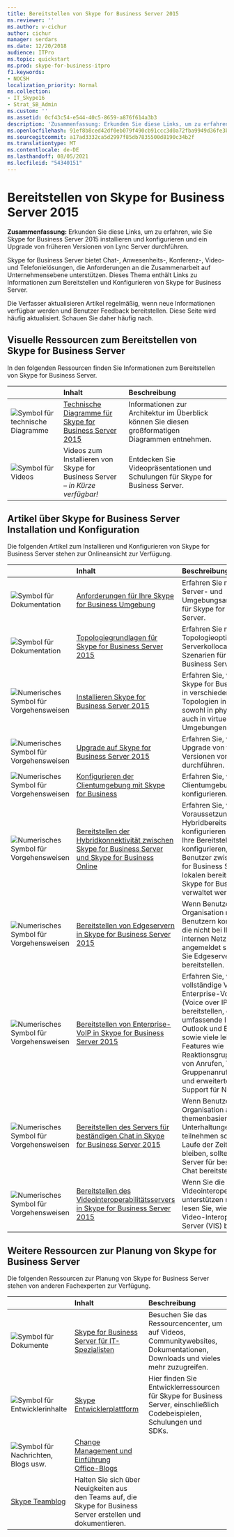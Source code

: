 ```yaml
---
title: Bereitstellen von Skype for Business Server 2015
ms.reviewer: ''
ms.author: v-cichur
author: cichur
manager: serdars
ms.date: 12/20/2018
audience: ITPro
ms.topic: quickstart
ms.prod: skype-for-business-itpro
f1.keywords:
- NOCSH
localization_priority: Normal
ms.collection:
- IT_Skype16
- Strat_SB_Admin
ms.custom: ''
ms.assetid: 0cf43c54-e544-40c5-8659-a876f614a3b3
description: 'Zusammenfassung: Erkunden Sie diese Links, um zu erfahren, wie Sie Skype for Business Server 2015 installieren und konfigurieren und ein Upgrade von früheren Versionen von Lync Server durchführen.'
ms.openlocfilehash: 91ef8b8ced42df0eb079f490cb91ccc3d0a72fba9949d36fe3b540c2e7403b54
ms.sourcegitcommit: a17ad3332ca5d2997f85db7835500d8190c34b2f
ms.translationtype: MT
ms.contentlocale: de-DE
ms.lasthandoff: 08/05/2021
ms.locfileid: "54340151"
---
```

# <a name="deploy-skype-for-business-server-2015"></a>Bereitstellen von Skype for Business Server 2015
 
**Zusammenfassung:** Erkunden Sie diese Links, um zu erfahren, wie Sie Skype for Business Server 2015 installieren und konfigurieren und ein Upgrade von früheren Versionen von Lync Server durchführen.
  
Skype for Business Server bietet Chat-, Anwesenheits-, Konferenz-, Video- und Telefonielösungen, die Anforderungen an die Zusammenarbeit auf Unternehmensebene unterstützen. Dieses Thema enthält Links zu Informationen zum Bereitstellen und Konfigurieren von Skype for Business Server. 
  
Die Verfasser aktualisieren Artikel regelmäßig, wenn neue Informationen verfügbar werden und Benutzer Feedback bereitstellen. Diese Seite wird häufig aktualisiert. Schauen Sie daher häufig nach.
## <a name="visual-resources-about-how-to-deploy-skype-for-business-server"></a>Visuelle Ressourcen zum Bereitstellen von Skype for Business Server

In den folgenden Ressourcen finden Sie Informationen zum Bereitstellen von Skype for Business Server.
  
||**Inhalt**|**Beschreibung**|
|:-----|:-----|:-----|
|![Symbol für technische Diagramme](../media/87de0d09-77fd-46f2-b9f6-99a7998fd332.png)|[Technische Diagramme für Skype for Business Server 2015](../technical-diagrams.md) <br/> |Informationen zur Architektur im Überblick können Sie diesen großformatigen Diagrammen entnehmen.  <br/> |
|![Symbol für Videos](../media/143e0d86-1c68-482a-9bf9-93e7966acca0.png)|Videos zum Installieren von Skype for Business Server – *in Kürze verfügbar!*  <br/> |Entdecken Sie Videopräsentationen und Schulungen für Skype for Business Server.  <br/> |
   
##  <a name="articles-about-skype-for-business-server-installation-and-configuration"></a>Artikel über Skype for Business Server Installation und Konfiguration

Die folgenden Artikel zum Installieren und Konfigurieren von Skype for Business Server stehen zur Onlineansicht zur Verfügung. 
  
||**Inhalt**|**Beschreibung**|
|:-----|:-----|:-----|
|![Symbol für Dokumentation](../media/e4c786ef-1fff-4512-87c5-748543c60222.png)|[Anforderungen für Ihre Skype for Business Umgebung](../plan-your-deployment/requirements-for-your-environment/requirements-for-your-environment.md) <br/> |Erfahren Sie mehr über Server- und Umgebungsanforderungen für Skype for Business Server.  <br/> |
|![Symbol für Dokumentation](../media/e4c786ef-1fff-4512-87c5-748543c60222.png)|[Topologiegrundlagen für Skype for Business Server 2015](../plan-your-deployment/topology-basics/topology-basics.md) <br/> |Erfahren Sie mehr über Topologieoptionen und Serverkollocation-Szenarien für Skype for Business Server.  <br/> |
|![Numerisches Symbol für Vorgehensweisen](../media/d73b5029-a6ba-4abd-9197-d8151dabf56e.png)|[Installieren Skype for Business Server 2015](install/install.md) <br/> |Erfahren Sie, wie Sie Skype for Business Server in verschiedenen Topologien installieren, sowohl in physischen als auch in virtuellen Umgebungen.  <br/> |
|![Numerisches Symbol für Vorgehensweisen](../media/d73b5029-a6ba-4abd-9197-d8151dabf56e.png)|[Upgrade auf Skype for Business Server 2015](upgrade-to-skype-for-business-server.md) <br/> |Erfahren Sie, wie Sie ein Upgrade von früheren Versionen von Lync Server durchführen.  <br/> |
|![Numerisches Symbol für Vorgehensweisen](../media/d73b5029-a6ba-4abd-9197-d8151dabf56e.png)|[Konfigurieren der Clientumgebung mit Skype for Business](deploy-clients/configure-the-client-experience.md) <br/> |Erfahren Sie, wie Sie die Clientumgebung konfigurieren.  <br/> |
|![Numerisches Symbol für Vorgehensweisen](../media/d73b5029-a6ba-4abd-9197-d8151dabf56e.png)|[Bereitstellen der Hybridkonnektivität zwischen Skype for Business Server und Skype for Business Online](../../SfbHybrid/hybrid/configure-hybrid-connectivity.md?bc=%2fSkypeForBusiness%2fbreadcrumb%2ftoc.json&toc=%2fSkypeForBusiness%2ftoc.json) <br/> |Erfahren Sie, wie Sie die Voraussetzungen für eine Hybridbereitstellung konfigurieren und dann Ihre Bereitstellung so konfigurieren, dass Benutzer zwischen Skype for Business Server lokalen bereitstellung und Skype for Business Online verwaltet werden.  <br/> |
|![Numerisches Symbol für Vorgehensweisen](../media/d73b5029-a6ba-4abd-9197-d8151dabf56e.png)|[Bereitstellen von Edgeservern in Skype for Business Server 2015](deploy-edge-server/deploy-edge-server.md) <br/> |Wenn Benutzer in Ihrer Organisation mit externen Benutzern kommunizieren, die nicht bei Ihrem internen Netzwerk angemeldet sind, sollten Sie Edgeserver bereitstellen.  <br/> |
|![Numerisches Symbol für Vorgehensweisen](../media/d73b5029-a6ba-4abd-9197-d8151dabf56e.png)|[Bereitstellen von Enterprise-VoIP in Skype for Business Server 2015](deploy-enterprise-voice/deploy-enterprise-voice.md) <br/> |Erfahren Sie, wie Sie eine vollständige VoIP-Enterprise-VoIP-Lösung (Voice over IP) bereitstellen, die umfassende Integration in Outlook und Exchange sowie viele leistungsstarke Features wie Reaktionsgruppen, Parken von Anrufen, Teamanrufe, Gruppenanrufannahme und erweiterten E9-1-1-Support für Notrufe bietet.  <br/> |
|![Numerisches Symbol für Vorgehensweisen](../media/d73b5029-a6ba-4abd-9197-d8151dabf56e.png)|[Bereitstellen des Servers für beständigen Chat in Skype for Business Server 2015](deploy-persistent-chat-server/deploy-persistent-chat-server.md) <br/> |Wenn Benutzer in Ihrer Organisation an themenbasierten Unterhaltungen teilnehmen sollen, die im Laufe der Zeit bestehen bleiben, sollten Sie den Server für beständigen Chat bereitstellen.  <br/> |
|![Numerisches Symbol für Vorgehensweisen](../media/d73b5029-a6ba-4abd-9197-d8151dabf56e.png)|[Bereitstellen des Videointeroperabilitätsservers in Skype for Business Server 2015](deploy-video-interop-server/deploy-video-interop-server.md) <br/> |Wenn Sie die Videointeroperabilität unterstützen möchten, lesen Sie, wie Sie den Video-Interoperabilität-Server (VIS) bereitstellen.  <br/> |
   
## <a name="additional-resources-about-planning-for-skype-for-business-server"></a>Weitere Ressourcen zur Planung von Skype for Business Server

Die folgenden Ressourcen zur Planung von Skype for Business Server stehen von anderen Fachexperten zur Verfügung. 
  
||**Inhalt**|**Beschreibung**|
|:-----|:-----|:-----|
|![Symbol für Dokumente](../media/4eff581b-890b-46cb-8224-a4122137d27e.png)|[Skype for Business Server für IT-Spezialisten](../../Hub/index.yml) <br/> |Besuchen Sie das Ressourcencenter, um auf Videos, Communitywebsites, Dokumentationen, Downloads und vieles mehr zuzugreifen.  <br/> |
|![Symbol für Entwicklerinhalte](../media/3626138a-2778-407e-911f-a0dcbdc36684.png)|[Skype Entwicklerplattform](/skype-sdk/skypedeveloperplatform) <br/> |Hier finden Sie Entwicklerressourcen für Skype for Business Server, einschließlich Codebeispielen, Schulungen und SDKs.  <br/> |
|![Symbol für Nachrichten, Blogs usw.](../media/ac692cb8-7db8-4810-b53f-1bc88b1e4cac.png)|[Change Management und Einführung](https://go.microsoft.com/fwlink/p/?LinkId=532796) <br/> [Office-Blogs](https://go.microsoft.com/fwlink/p/?LinkId=528899) <br/> 
[Skype Teamblog](https://go.microsoft.com/fwlink/p/?LinkId=532818) <br/> |Halten Sie sich über Neuigkeiten aus den Teams auf, die Skype for Business Server erstellen und dokumentieren.  <br/> |

